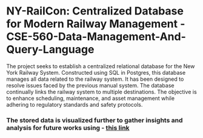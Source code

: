 # NY-RailCon: Centralized Database for Modern Railway Management - CSE-560-Data-Management-And-Query-Language

The project seeks to establish a centralized relational database for the New York Railway System. Constructed using SQL in Postgres, this database manages all data related to the railway system. It has been designed to resolve issues faced by the previous manual system. The database continually links the railway system to multiple destinations. The objective is to enhance scheduling, maintenance, and asset management while adhering to regulatory standards and safety protocols.


### The stored data is visualized further to gather insights and analysis for future works using - <a href="https://app.powerbi.com/signin#code=1.AUYAikpGlu34sUCZ4l9rUKICUA8BHIdhXrFPg6yYYQp-kRDxALxGAA.AgABBAIAAABVrSpeuWamRam2jAF1XRQEAwDs_wUA9P_gKXniUA5nTTL3JoqxKAZ6dP18T8nuLDyJynDobU-k5QIKD868aSmySEBQjwyucnB0Yw675dG_emxEHUPTCOe2Fbgb2IpFXxKafjoSt_vYKkII6T4m-IWarULKbnBvumkPRaNdPxjh2GZx9R2jhmAE49b4iDZbskCpIbWSYDSPJHkyNvYetatd68kWxp9h4d28ZoqmoRR-lE9x5_E-I7__S4JdfN3PmQUDKM1rKgbNGWeiB91EIZq0VoDYOaI6q3TiSVgugFFqe9i-UpPczpgwYm7dU8XadePqb57AWvfFFYZkUvbaIVKbQH8wjOih_eI8f_XNy7-DF71BpTHZhw8cMCfzdFW7HRxaCm_yk7Th9M4tPP-GS5-aIGkOhdUS799FXZWOewr5S0z0uiC6RadDCDghqvkjeRcUu4_LcWUIfgx2Xv0tKCSWQ4YYUN2ydEynduwMpknSmUS74bDJVDYJe-9ThbEVg5wqNSGi9OlLGGHDpk7hBLHJkoQHzxmxztRwJPFdLi0rM_Pwk1OTJK3N2-5AqCOBO801rEPqcFShpM4Lq1MVkuy91PsezW9Hyy-UqVwzrbZa1Qh75cM76I2tEFL8giBCbqXGlhhAvZE_9I7t4HAG32V5QZmuM6bf2nLHnEIU0ewKhvj8BYjKIKE8y1IdlpsJjpfBXFPRzov8h_zKLQMEybkaZwzO1fCDc4FU4Nk02Wo-FyCGmdXX3NgWZF-ksFHQ0grjV9jV7dz9JguhYT1AH_l1gXmIskm0fSQziaKe5-k5w9vUJdt2y_cwYp483kXqkt-feSOYLe0gZfTGtqhmUZuzPmhuTn0WkrOwyosyeWUVAICvqLFn99fkExvPnN6zea3pamO1Z6jZzxqA7vTCXxzWo8H5Vygd2Jomkuccoj5q0NDj2XpxWngmDa3t&client_info=eyJ1aWQiOiIxYTZmMmZlNi1iMmMwLTRmZDItODExMS1lNzA2YTM2MmFlZTgiLCJ1dGlkIjoiOTY0NjRhOGEtZjhlZC00MGIxLTk5ZTItNWY2YjUwYTIwMjUwIn0&state=eyJpZCI6IjQ4NDIyZGFkLWQyYmYtNDdkNS1iM2I5LWU5MjhmM2M2MGRkNiIsIm1ldGEiOnsiaW50ZXJhY3Rpb25UeXBlIjoicmVkaXJlY3QifX0%3d%7c1736447405021.5999%3b1736447405022.3%3b1736447404290.2&session_state=ad8489a0-1587-44c3-bfaf-93b024944a74&correlation_id=9529244a-d075-41d4-8aee-1b2ff7646013" target="_blank">this link<href/>
